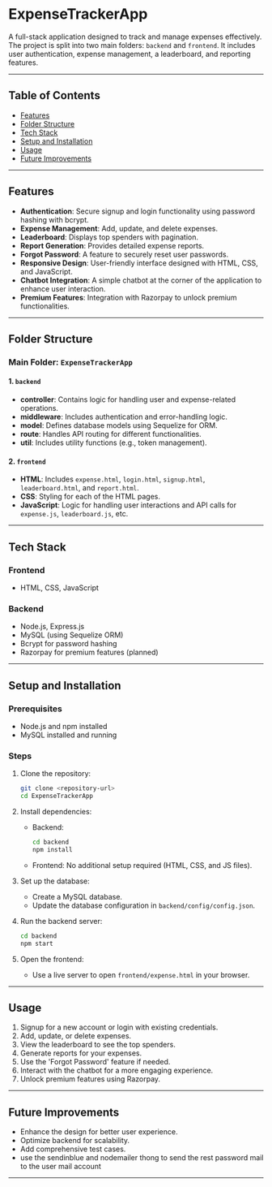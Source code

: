 # ExpenseTrackerApp

A full-stack application designed to track and manage expenses effectively. The project is split into two main folders: `backend` and `frontend`. It includes user authentication, expense management, a leaderboard, and reporting features.

---

## Table of Contents
- [Features](#features)
- [Folder Structure](#folder-structure)
- [Tech Stack](#tech-stack)
- [Setup and Installation](#setup-and-installation)
- [Usage](#usage)
- [Future Improvements](#future-improvements)

---

## Features
- **Authentication**: Secure signup and login functionality using password hashing with bcrypt.
- **Expense Management**: Add, update, and delete expenses.
- **Leaderboard**: Displays top spenders with pagination.
- **Report Generation**: Provides detailed expense reports.
- **Forgot Password**: A feature to securely reset user passwords.
- **Responsive Design**: User-friendly interface designed with HTML, CSS, and JavaScript.
- **Chatbot Integration**: A simple chatbot at the corner of the application to enhance user interaction.
- **Premium Features**: Integration with Razorpay to unlock premium functionalities.

---

## Folder Structure

### Main Folder: `ExpenseTrackerApp`

#### 1. `backend`
- **controller**: Contains logic for handling user and expense-related operations.
- **middleware**: Includes authentication and error-handling logic.
- **model**: Defines database models using Sequelize for ORM.
- **route**: Handles API routing for different functionalities.
- **util**: Includes utility functions (e.g., token management).

#### 2. `frontend`
- **HTML**: Includes `expense.html`, `login.html`, `signup.html`, `leaderboard.html`, and `report.html`.
- **CSS**: Styling for each of the HTML pages.
- **JavaScript**: Logic for handling user interactions and API calls for `expense.js`, `leaderboard.js`, etc.

---

## Tech Stack
### Frontend
- HTML, CSS, JavaScript

### Backend
- Node.js, Express.js
- MySQL (using Sequelize ORM)
- Bcrypt for password hashing
- Razorpay for premium features (planned)

---

## Setup and Installation

### Prerequisites
- Node.js and npm installed
- MySQL installed and running

### Steps
1. Clone the repository:
   ```bash
   git clone <repository-url>
   cd ExpenseTrackerApp
   ```

2. Install dependencies:
   - Backend:
     ```bash
     cd backend
     npm install
     ```
   - Frontend:
     No additional setup required (HTML, CSS, and JS files).

3. Set up the database:
   - Create a MySQL database.
   - Update the database configuration in `backend/config/config.json`.

4. Run the backend server:
   ```bash
   cd backend
   npm start
   ```

5. Open the frontend:
   - Use a live server to open `frontend/expense.html` in your browser.

---

## Usage
1. Signup for a new account or login with existing credentials.
2. Add, update, or delete expenses.
3. View the leaderboard to see the top spenders.
4. Generate reports for your expenses.
5. Use the 'Forgot Password' feature if needed.
6. Interact with the chatbot for a more engaging experience.
7. Unlock premium features using Razorpay.

---

## Future Improvements

- Enhance the design for better user experience.
- Optimize backend for scalability.
- Add comprehensive test cases.
- use the sendinblue and nodemailer thong to send the rest password mail to the user mail account 

---
